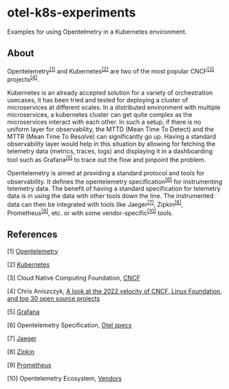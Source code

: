 # otel-k8s-experiments

Examples for using Opentelmetry in a Kubernetes environment. 

## About
Opentelemetry<sup>[[1]](#references)</sup> and Kubernetes<sup>[[2]](#references)</sup> are two of the most popular CNCF<sup>[[3]](#references)</sup> projects<sup>[[4]](#references)</sup>. 

Kubernetes is an already accepted solution for a variety of orchestration usecases, it has been tried and tested for deploying a cluster of microservices at different scales. In a distributed environment with multiple microservices, a kubernetes cluster can get quite complex as the microservices interact with each other. In such a setup, if there is no uniform layer for observability, the MTTD (Mean Time To Detect) and the MTTR (Mean Time To Resolve) can significantly go up. Having a standard observability layer would help in this situation by allowing for fetching the telemetry data (metrics, traces, logs) and displaying it in a dashboarding tool such as Grafana<sup>[[5]](#references)</sup> to trace out the flow and pinpoint the problem.

Opentelemetry is aimed at providing a standard protocol and tools for observability. It defines the opentelemetry specification<sup>[[6]](#references)</sup> for instrumenting telemetry data. The benefit of having a standard specification for telemetry data is in using the data with other tools down the line. The instrumented data can then be integrated with tools like Jaeger<sup>[[7]](#references)</sup>, Zipkin<sup>[[8]](#references)</sup>, Prometheus<sup>[[9]](#references)</sup>, etc. or with some vendor-specific<sup>[[10]](#references)</sup> tools.


## References

[1] [Opentelemetry](https://opentelemetry.io) 

[2] [Kubernetes](https://kubernetes.io) 

[3] Cloud Native Computing Foundation, [CNCF](https://www.cncf.io)

[4] Chris Aniszczyk, [A look at the 2022 velocity of CNCF, Linux Foundation, and top 30 open source projects](https://www.cncf.io/blog/2023/01/11/a-look-at-the-2022-velocity-of-cncf-linux-foundation-and-top-30-open-source-projects/)

[5] [Grafana](https://grafana.com)

[6] Opentelemetry Specification, [Otel specs](https://opentelemetry.io/docs/specs/otel/)

[7] [Jaeger](https://www.jaegertracing.io)

[8] [Zipkin](https://zipkin.io)

[9] [Prometheus](https://prometheus.io)

[10] Opentelemetry Ecosystem, [Vendors](https://opentelemetry.io/ecosystem/vendors/)

